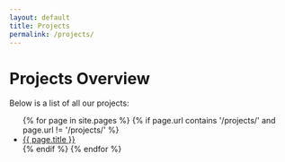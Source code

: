 ```yaml
---
layout: default
title: Projects
permalink: /projects/
---
```


# Projects Overview

Below is a list of all our projects:

<ul>
    {% for page in site.pages %}
        {% if page.url contains '/projects/' and page.url != '/projects/' %}
            <li><a href="{{ page.url }}">{{ page.title }}</a></li>
        {% endif %}
    {% endfor %}
</ul>
